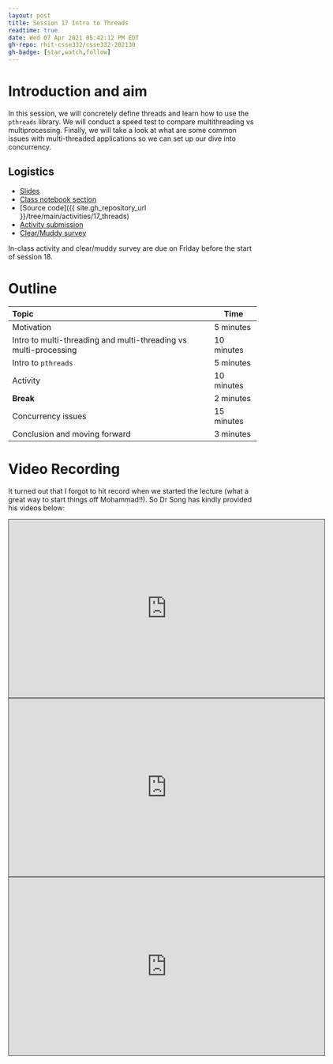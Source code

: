 ```yaml
---
layout: post
title: Session 17 Intro to Threads
readtime: true
date: Wed 07 Apr 2021 05:42:12 PM EDT
gh-repo: rhit-csse332/csse332-202130
gh-badge: [star,watch,follow]
---
```


# Introduction and aim
In this session, we will concretely define threads and learn how to use the `pthreads` library. We
will conduct a speed test to compare multithreading vs multiprocessing. Finally, we will take a look
at what are some common issues with multi-threaded applications so we can set up our dive into
concurrency.

## Logistics
* [Slides](https://rosehulman-my.sharepoint.com/:p:/g/personal/noureddi_rose-hulman_edu/Edaz8g1YS5lEu3yXwdlaud8B2aAj7Gt8pVL9UAt9Gw47zA?e=bPennE)
* [Class notebook section](https://rosehulman-my.sharepoint.com/personal/noureddi_rose-hulman_edu/_layouts/OneNote.aspx?id=%2Fpersonal%2Fnoureddi_rose-hulman_edu%2FDocuments%2FClass%20Notebooks%2FCSSE%20332%20Operating%20Systems&wd=target%28_Content%20Library%2FSession%2017.one%7CDB74E55B-48A2-4446-BEBB-9E38D430D2D9%2F%29)
* [Source code]({{ site.gh_repository_url }}/tree/main/activities/17_threads)
* [Activity submission](https://moodle.rose-hulman.edu/mod/assign/view.php?id=2708154)
* [Clear/Muddy survey](https://moodle.rose-hulman.edu/mod/quiz/view.php?id=2785929)

In-class activity and clear/muddy survey are due on Friday before the start of session 18.

# Outline

|           Topic             |           Time              |
| :-------------------------- | --------------------------- |
| Motivation | 5 minutes |
| Intro to multi-threading and multi-threading vs multi-processing | 10 minutes |
| Intro to `pthreads` | 5 minutes |
| Activity | 10 minutes |
| __Break__ | 2 minutes |
| Concurrency issues | 15 minutes |
| Conclusion and moving forward | 3 minutes |

# Video Recording
It turned out that I forgot to hit record when we started the lecture (what a great way to start
things off Mohammad!!). So Dr Song has kindly provided his videos below:

<iframe src="https://rose-hulman.hosted.panopto.com/Panopto/Pages/Embed.aspx?id=b3bb2e7b-13a8-4066-9b11-ac9f014f12a2&autoplay=false&offerviewer=true&showtitle=true&showbrand=false&start=0&interactivity=all" height="360" width="640" style="border: 1px solid #464646;" allowfullscreen allow="autoplay"></iframe>

<iframe src="https://rose-hulman.hosted.panopto.com/Panopto/Pages/Embed.aspx?id=1ef020c9-87ed-474f-9dda-ac9f015ad342&autoplay=false&offerviewer=true&showtitle=true&showbrand=false&start=0&interactivity=all" height="360" width="640" style="border: 1px solid #464646;" allowfullscreen allow="autoplay"></iframe>

<iframe src="https://rose-hulman.hosted.panopto.com/Panopto/Pages/Embed.aspx?id=ad16b132-24da-4a84-99d0-aca00028e717&autoplay=false&offerviewer=true&showtitle=true&showbrand=false&start=0&interactivity=all" height="360" width="640" style="border: 1px solid #464646;" allowfullscreen allow="autoplay"></iframe>
